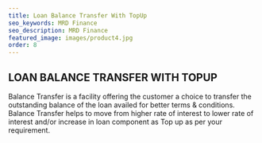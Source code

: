 ```yaml
---
title: Loan Balance Transfer With TopUp
seo_keywords: MRD Finance
seo_description: MRD Finance
featured_image: images/product4.jpg
order: 8
---
```


## LOAN BALANCE TRANSFER WITH TOPUP

Balance Transfer is a facility offering the customer a choice to transfer the outstanding balance of the loan availed for better terms & conditions. Balance Transfer helps to move from higher rate of interest to lower rate of interest and/or increase in loan component as Top up as per your requirement.
